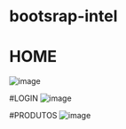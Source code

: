 # bootsrap-intel

# HOME
![image](https://user-images.githubusercontent.com/106198134/198735870-01e150b9-0593-4bbb-84a2-c387ad6fb2c0.png)

#LOGIN
![image](https://user-images.githubusercontent.com/106198134/200076440-cc57097d-5b33-47da-bec7-f798ae3c5c3d.png)

#PRODUTOS
![image](https://user-images.githubusercontent.com/106198134/200076482-120f3c75-8819-43a5-8b21-28b67ad1208e.png)

